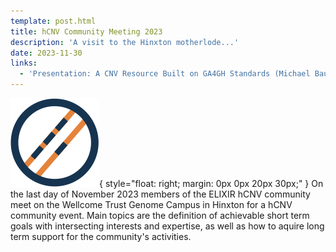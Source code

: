 ```yaml
---
template: post.html
title: hCNV Community Meeting 2023
description: 'A visit to the Hinxton motherlode...'
date: 2023-11-30
links:
  - 'Presentation: A CNV Resource Built on GA4GH Standards (Michael Baudis) [[PDF]](/pdf/2023-11-30___Michael-Baudis__Progenetix-and-Beacon__ELIXIR-hCNV.pdf)'
---
```


![biohackathon logo image](/img/hCNV-logo-142x142.png){ style="float: right; margin: 0px 0px 20px 30px;" }
On the last day of November 2023 members of the ELIXIR hCNV community meet on the 
Wellcome Trust Genome Campus in Hinxton for a hCNV community event. Main topics
are the definition of achievable short term goals with intersecting interests and
expertise, as well as how to aquire long term support for the community's activities.

<!--more-->
